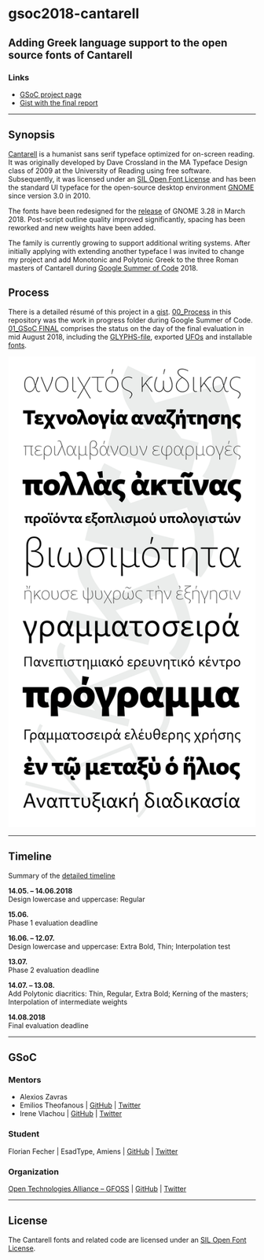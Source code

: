 # gsoc2018-cantarell

## Adding Greek language support to the open source fonts of Cantarell

### **Links**

- [GSoC project page](https://summerofcode.withgoogle.com/organizations/4954936912117760/#6670474218569728)
- [Gist with the final report](https://gist.github.com/grautesk/a8513e1b668be03238140b2cebfe18ac)

---

## Synopsis

[Cantarell](https://github.com/madig/cantarell-fonts) is a humanist sans serif typeface optimized for on-screen reading. It was originally developed by Dave Crossland in the MA Typeface Design class of 2009 at the University of Reading using free software. Subsequently, it was licensed under an [SIL Open Font License](http://scripts.sil.org/cms/scripts/page.php?site_id=nrsi&id=OFL) and has been the standard UI typeface for the open-source desktop environment [GNOME](https://github.com/GNOME) since version 3.0 in 2010.

The fonts have been redesigned for the [release](https://help.gnome.org/misc/release-notes/3.28/) of GNOME 3.28 in March 2018. Post-script outline quality improved significantly, spacing has been reworked and new weights have been added.

The family is currently growing to support additional writing systems. After initially applying with extending another typeface I was invited to change my project and add Monotonic and Polytonic Greek to the three Roman masters of Cantarell during [Google Summer of Code](https://summerofcode.withgoogle.com) 2018.

## Process

There is a detailed résumé of this project in a [gist](https://gist.github.com/grautesk/a8513e1b668be03238140b2cebfe18ac). [00_Process](https://github.com/eellak/gsoc2018-cantarell/tree/master/00_PROCESS) in this repository was the work in progress folder during Google Summer of Code. [01_GSoC FINAL](https://github.com/eellak/gsoc2018-cantarell/tree/master/01_GSoC%20FINAL) comprises the status on the day of the final evaluation in mid August 2018, including the [GLYPHS-file](https://github.com/eellak/gsoc2018-cantarell/tree/master/01_GSoC%20FINAL/02_GLYPHS), exported [UFOs](https://github.com/eellak/gsoc2018-cantarell/tree/master/01_GSoC%20FINAL/03_UFO) and installable [fonts](https://github.com/eellak/gsoc2018-cantarell/tree/master/01_GSoC%20FINAL/04_Fonts).

![Cantarell Greek](https://raw.githubusercontent.com/eellak/gsoc2018-cantarell/master/01_GSoC%20FINAL/01_Resources/Cantarell_Specimen_20180814.jpg)

---

## Timeline

Summary of the [detailed timeline](https://github.com/eellak/gsoc2018-cantarell/blob/master/TIMELINE.md)

**14.05. – 14.06.2018**<br />
Design lowercase and uppercase: Regular

**15.06.**<br />
Phase 1 evaluation deadline

**16.06. – 12.07.**<br />
Design lowercase and uppercase: Extra Bold, Thin; Interpolation test

**13.07.**<br />
Phase 2 evaluation deadline

**14.07. – 13.08.**<br />
Add Polytonic diacritics: Thin, Regular, Extra Bold; Kerning of the masters; Interpolation of intermediate weights

**14.08.2018**<br />
Final evaluation deadline

---

## GSoC

### Mentors
- Alexios Zavras
- Emilios Theofanous | [GitHub](https://github.com/thynem) | [Twitter](https://twitter.com/emilios__)
- Irene Vlachou | [GitHub](https://github.com/irenevl) | [Twitter](https://twitter.com/irene_vlachou)


### Student
Florian Fecher | EsadType, Amiens | [GitHub](https://github.com/grautesk) | [Twitter](https://twitter.com/grautesk)


### Organization
[Open Technologies Alliance – GFOSS](https://summerofcode.withgoogle.com/organizations/4954936912117760/#6670474218569728) | [GitHub](https://github.com/eellak) | [Twitter](https://twitter.com/gfoss_en)

---

## License

The Cantarell fonts and related code are licensed under an [SIL Open Font License](https://github.com/madig/cantarell-fonts/blob/master/COPYING).
